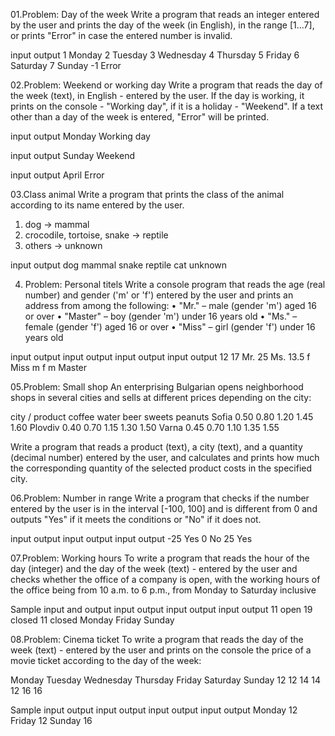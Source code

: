 01.Problem: Day of the week
Write a program that reads an integer entered by the user and prints the day of the week (in English), 
in the range [1...7], or prints "Error" in case the entered number is invalid.

input	output
1	Monday
2	Tuesday
3   	Wednesday
4	Thursday
5	Friday
6	Saturday
7	Sunday
-1	Error

02.Problem: Weekend or working day
Write a program that reads the day of the week (text), in English - entered by the user. If the day is working, it prints on the console - "Working day", if it is a holiday - "Weekend". If a text other than a day of the week is entered, "Error" will be printed.

input	  output
Monday	  Working day

input	  output
Sunday	  Weekend

input	  output
April 	  Error

03.Class animal
Write a program that prints the class of the animal according to its name entered by the user.
1. dog -> mammal
2. crocodile, tortoise, snake -> reptile
3. others -> unknown

input	 output
dog	 mammal
snake	 reptile
cat	 unknown

04. Problem: Personal titels
Write a console program that reads the age (real number) and gender ('m' or 'f') entered by the user and prints an address from among the following:
• "Mr." – male (gender 'm') aged 16 or over
• "Master" – boy (gender 'm') under 16 years old
• "Ms." – female (gender 'f') aged 16 or over
• "Miss" – girl (gender 'f') under 16 years old

input	output	input	output	input	output	input	output
12              17      Mr.     25      Ms.	13.5
f	Miss	m               f               m       Master

05.Problem: Small shop
An enterprising Bulgarian opens neighborhood shops in several cities and sells at different prices depending on the city:

city / product	coffee	water	beer	sweets	peanuts
  Sofia 	0.50	0.80	1.20	1.45	1.60
  Plovdiv	0.40	0.70	1.15	1.30	1.50
  Varna	        0.45    0.70	1.10	1.35	1.55
  
Write a program that reads a product (text), a city (text), and a quantity (decimal number) entered by the user, 
and calculates and prints how much the corresponding quantity of the selected product costs in the specified city.

06.Problem: Number in range 
Write a program that checks if the number entered by the user is in the interval [-100, 100] and is different from 0 and outputs
"Yes" if it meets the conditions or "No" if it does not.

input	output		input	output		input	output
-25	Yes		0	No		25	Yes

07.Problem: Working hours
To write a program that reads the hour of the day (integer) and the day of the week (text) - entered by the user and checks whether 
the office of a company is open, with the working hours of the office being from 10 a.m. to 6 p.m., from Monday to Saturday inclusive

Sample input and output
input	output		input	output		input	output
11      open            19      closed          11      closed
Monday			Friday                  Sunday

08.Problem: Cinema ticket
To write a program that reads the day of the week (text) - entered by the user and prints on the console the price 
of a movie ticket according to the day of the week:

Monday	Tuesday	 Wednesday	Thursday	Friday	Saturday	Sunday
12	12	 14		14		12      16              16

Sample input output
input	output		input	output		input	output
Monday	12		Friday	12		Sunday	16

			
	


			
		




